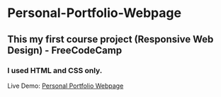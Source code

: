 # Personal-Portfolio-Webpage
## This my first course project (Responsive Web Design) - FreeCodeCamp
### I used HTML and CSS only.
Live Demo: [Personal Portfolio Webpage](https://salmasamyua.github.io/Personal-Portfolio-Webpage/)
